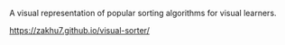 A visual representation of popular sorting algorithms for visual learners.

https://zakhu7.github.io/visual-sorter/